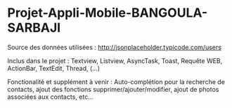 Projet-Appli-Mobile-BANGOULA-SARBAJI
====================================

Source des données utilisées : http://jsonplaceholder.typicode.com/users

Inclus dans le projet : Textview, Listview, AsyncTask, Toast, Requête WEB, ActionBar, TextEdit, Thread, (...)

Fonctionalité et supplément à venir : Auto-complétion pour la recherche de contacts, ajout des fonctions 
supprimer/ajouter/modifier, ajout de photos associées aux contacts, etc...
